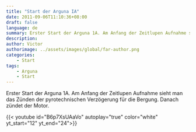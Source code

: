 ```yaml
---
title: "Start der Arguna IA"
date: 2011-09-06T11:10:36+08:00
draft: false
language: de
summary: Erster Start der Arguna 1A. Am Anfang der Zeitlupen Aufnahme sieht man...
description: 
author: Victor
authorimage: ../assets/images/global/far-author.png
categories: 
    - Start
tags:
    - Arguna
    - Start 
---
```


Erster Start der Arguna 1A. Am Anfang der Zeitlupen Aufnahme sieht man das Zünden der pyrotechnischen Verzögerung für die Bergung. Danach zündet der Motor.

{{< youtube id="B6p7XsUAaVo" autoplay="true" color="white" yt_start="12" yt_end="24">}}